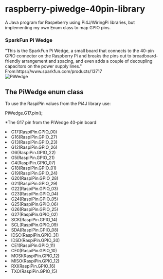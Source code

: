 # raspberry-piwedge-40pin-library
A Java program for Raspeberry using Pi4J/WiringPi libraries, but implementing my own Enum class to map GPIO pins.

<h3>SparkFun Pi Wedge</h3>
"This is the SparkFun Pi Wedge, a small board that connects to the 40-pin GPIO connector on the Raspberry Pi and breaks the pins out to breadboard-friendly arrangement and spacing, and even adds a couple of decoupling capacitors on the power supply lines." 
<br>
From:https://www.sparkfun.com/products/13717
<br>
<img src="https://cdn.sparkfun.com/r/600-600/assets/learn_tutorials/4/3/2/wedge-n-pi.jpg" alt="PiWedge">
<br>
<h2>The PiWedge enum class</h2>

To use the  RaspiPin values from the Pi4J library use:
   
   PiWedge.G17.pin();
   
   *The G17 pin from the PiWedge 40-pin board

  <li>G17(RaspiPin.GPIO_00)</li> 
	<li>G16(RaspiPin.GPIO_27) </li>
	<li>G13(RaspiPin.GPIO_23) </li>
	<li>G12(RaspiPin.GPIO_26)</li>
	<li>G6(RaspiPin.GPIO_22)</li>
	<li>G5(RaspiPin.GPIO_21)</li>
	<li>G4(RaspiPin.GPIO_07)</li>
	<li>G18(RaspiPin.GPIO_01)</li>
	<li>G19(RaspiPin.GPIO_24)</li>
	<li>G20(RaspiPin.GPIO_28) </li>
	<li>G21(RaspiPin.GPIO_29) </li>
	<li>G22(RaspiPin.GPIO_03)</li>
	<li>G23(RaspiPin.GPIO_04) </li>
	<li>G24(RaspiPin.GPIO_05) </li>
	<li>G25(RaspiPin.GPIO_06) </li>
	<li>G26(RaspiPin.GPIO_25) </li>
	<li>G27(RaspiPin.GPIO_02)</li>
	<li>SCK(RaspiPin.GPIO_14) </li>
	<li>SCL(RaspiPin.GPIO_09) </li>
	<li>SDA(RaspiPin.GPIO_08) </li>
	<li>IDSC(RaspiPin.GPIO_31) </li>
	<li>IDSD(RaspiPin.GPIO_30) </li>
	<li>CE1(RaspiPin.GPIO_11) </li>
	<li>CE0(RaspiPin.GPIO_10) </li>
	<li>MOSI(RaspiPin.GPIO_12) </li>
	<li>MISO(RaspiPin.GPIO_12) </li>
	<li>RXI(RaspiPin.GPIO_16) </li>
	<li>TXO(RaspiPin.GPIO_15)</li>
<br>
<br>
